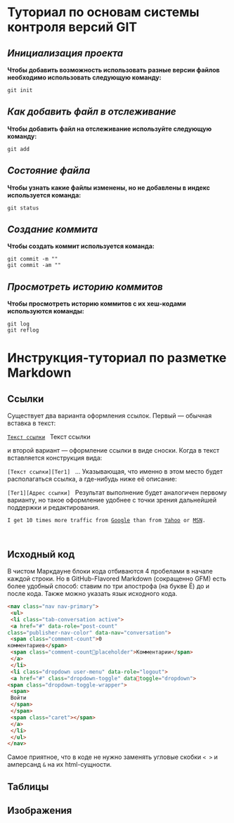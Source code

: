 # Туториал по основам системы контроля версий GIT


## *Инициализация проекта*
**Чтобы добавить возможность использовать разные версии файлов необходимо использовать следующую команду:**

~~~fix
git init
~~~


## *Как добавить файл в отслеживание*
**Чтобы добавить файл на отслеживание используйте следующую команду:**

~~~fix
git add
~~~


## *Состояние файла*
**Чтобы узнать какие файлы изменены, но не добавлены в индекс используется команда:**

~~~fix
git status
~~~

## *Создание коммита*
**Чтобы создать коммит используется команда:**

~~~fix
git commit -m ""
git commit -am ""
~~~

## *Просмотреть историю коммитов*
**Чтобы просмотреть историю коммитов с их хеш-кодами используются команды:**

~~~fix
git log 
git reflog
~~~


# Инструкция-туториал по разметке Markdown


## Ссылки

Существует два варианта оформления ссылок. Первый — обычная вставка в текст:

<code>[Текст ссылки](адрес "Описание")
</code>
Текст ссылки

и второй вариант — оформление ссылки в виде сноски. Когда в текст вставляется конструкция вида:

<code>[Текст ссылки][Тег1]
</code>
… Указывающая, что именно в этом место будет располагаться ссылка, а где-нибудь ниже её описание:

<code>[Тег1][Адрес ссылки]
</code>
Результат выполнение будет аналогичен первому варианту, но такое оформление удобнее с точки зрения дальнейшей поддержки и редактирования.

<code>I get 10 times more traffic from [Google][1] than from
[Yahoo][2] or [MSN][3].

[1]: http://google.com/        "Google"
[2]: http://search.yahoo.com/  "Yahoo Search"
[3]: http://search.msn.com/    "MSN Search"
</code>

## Исходный код

В чистом Маркдауне блоки кода отбиваются 4 пробелами в
начале каждой строки.
Но в GitHub-Flavored Markdown (сокращенно GFM) есть
более удобный способ: ставим по три апострофа (на букве
Ё) до и после кода. Также можно указать язык исходного
кода.
```html
<nav class="nav nav-primary">
 <ul>
 <li class="tab-conversation active">
 <a href="#" data-role="post-count"
class="publisher-nav-color" data-nav="conversation">
 <span class="comment-count">0
комментариев</span>
 <span class="comment-countplaceholder">Комментарии</span>
 </a>
 </li>
 <li class="dropdown user-menu" data-role="logout">
 <a href="#" class="dropdown-toggle" datatoggle="dropdown">
<span class="dropdown-toggle-wrapper">
 <span>
 Войти
 </span>
 </span>
 <span class="caret"></span>
 </a>
 </li>
 </ul>
</nav>
```
Самое приятное, что в коде не нужно заменять угловые
скобки `< >` и амперсанд `&` на их html-сущности.



## Таблицы





## Изображения